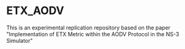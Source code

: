 # ETX_AODV
This is an experimental replication repository based on the paper "Implementation of ETX Metric within the  AODV Protocol in the NS-3 Simulator"
